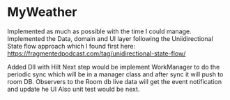 # MyWeather

Implemented as much as possible with the time I could manage.
Implemented the Data, domain and UI layer following the Uniidirectional State flow approach which I found first here:
https://fragmentedpodcast.com/tag/unidirectional-state-flow/

Added DII with Hilt
Next step would be implement WorkManager to do the periodic sync which will be in a manager class and after sync it will push to room DB. Observers to the Room db live data will get the event notification and update he UI
Also unit test would be next.
